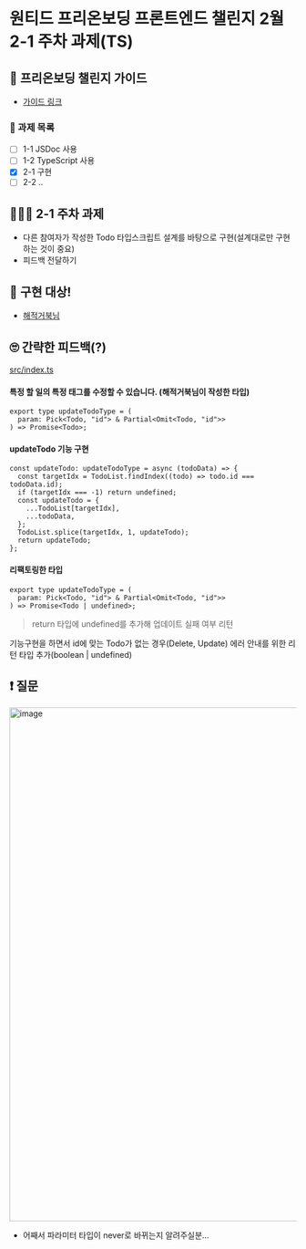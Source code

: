 # 원티드 프리온보딩 프론트엔드 챌린지 2월 2-1 주차 과제(TS)

## 📕 프리온보딩 챌린지 가이드

- [가이드 링크](https://gist.github.com/pocojang/3c3d4470a3d2a978b5ebfb3f613e40fa)

### 📖 과제 목록

- [ ] 1-1 JSDoc 사용
- [ ] 1-2 TypeScript 사용
- [x] 2-1 구현
- [ ] 2-2 ..

## 🤾🏻‍♂️ 2-1 주차 과제

- 다른 참여자가 작성한 Todo 타입스크립트 설계를 바탕으로 구현(설계대로만 구현하는 것이 중요)
- 피드백 전달하기

## 🎯 구현 대상!

- [해적거북님](https://github.com/wogha95/wanted-pre-onboarding-challenge-fe-2/blob/2nd-requirements/src/index.ts)

## 🙄 간략한 피드백(?)

[src/index.ts](https://github.com/macjjuni/wanted-pre-onboarding-challenge-fe-ts/blob/week/2-1/src/index.ts#L40)

#### 특정 할 일의 특정 태그를 수정할 수 있습니다. (해적거북님이 작성한 타입)

```
export type updateTodoType = (
  param: Pick<Todo, "id"> & Partial<Omit<Todo, "id">>
) => Promise<Todo>;
```

#### updateTodo 기능 구현

```
const updateTodo: updateTodoType = async (todoData) => {
  const targetIdx = TodoList.findIndex((todo) => todo.id === todoData.id);
  if (targetIdx === -1) return undefined;
  const updateTodo = {
    ...TodoList[targetIdx],
    ...todoData,
  };
  TodoList.splice(targetIdx, 1, updateTodo);
  return updateTodo;
};
```

#### 리팩토링한 타입

```
export type updateTodoType = (
  param: Pick<Todo, "id"> & Partial<Omit<Todo, "id">>
) => Promise<Todo | undefined>;
```

> return 타입에 undefined를 추가해 업데이트 실패 여부 리턴

기능구현을 하면서 id에 맞는 Todo가 없는 경우(Delete, Update) 에러 안내를 위한 리턴 타입 추가(boolean | undefined)

## ❗️ 질문

<img width="901" alt="image" src="https://user-images.githubusercontent.com/38034518/218653507-f14cb85d-35a4-4382-81f5-18d155305a34.png">

<br/>

- 어째서 파라미터 타입이 never로 바뀌는지 알려주실분...
